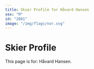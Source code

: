 ```yaml
---
title: Skier Profile for Håvard Hansen
sex: "M"
id: "2081"
image: "/img/flags/nor.svg" 
---
```


# Skier Profile

This page is for: Håvard Hansen.
    